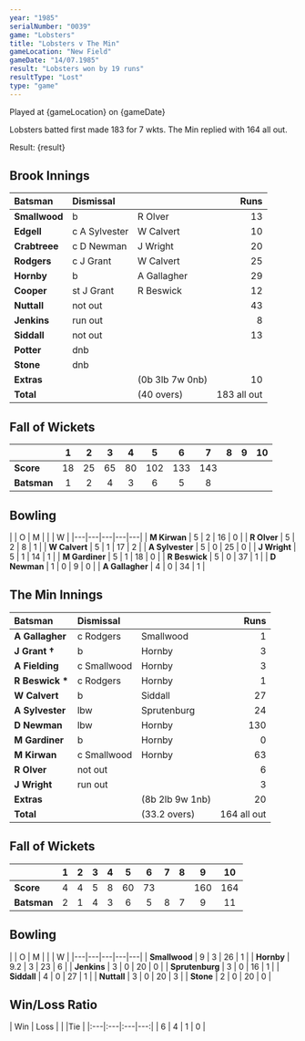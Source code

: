 ```yaml
---
year: "1985"
serialNumber: "0039"
game: "Lobsters"
title: "Lobsters v The Min"
gameLocation: "New Field"
gameDate: "14/07.1985"
result: "Lobsters won by 19 runs"
resultType: "Lost"
type: "game"
---
```


Played at {gameLocation} on {gameDate} 

Lobsters batted first made 183 for 7 wkts. The Min replied with 164 all out.

Result: {result}
 
## Brook Innings

| Batsman | Dismissal |  | Runs |
|:---|:---|---|---:|
| **Smallwood** | b | R Olver | 13 | 
| **Edgell** | c A Sylvester | W Calvert | 10 | 
| **Crabtreee** | c D Newman | J Wright | 20 | 
| **Rodgers** | c J Grant | W Calvert | 25 | 
| **Hornby** | b | A Gallagher | 29 | 
| **Cooper** | st J Grant | R Beswick | 12 | 
| **Nuttall** | not out |  | 43 | 
| **Jenkins** | run out |  | 8 | 
| **Siddall** | not out |  | 13 | 
| **Potter** | dnb |  |  | 
| **Stone** | dnb |  |  | 
| **Extras** | | (0b 3lb 7w 0nb) | 10 | 
| **Total** | | (40 overs) | 183 all out | 

## Fall of Wickets

| | 1 | 2 | 3 | 4 | 5 | 6 | 7 | 8 | 9 | 10 |
|---|:---:|:---:|:---:|:---:|:---:|:---:|:---:|:---:|:---:|:---:|
| **Score** | 18 | 25 | 65 | 80 | 102 | 133 | 143 |  |  |  |
| **Batsman** | 1 | 2 | 4 | 3 | 6 | 5 | 8 |  |  |  |

## Bowling

| | O | M |  |  | W |
|---|---|---|---|---|
| **M Kirwan** | 5 | 2 | 16 | 0 | 
| **R Olver** | 5 | 2 | 8 | 1 | 
| **W Calvert** | 5 | 1 | 17 | 2 | 
| **A Sylvester** | 5 | 0 | 25 | 0 | 
| **J Wright** | 5 | 1 | 14 | 1 | 
| **M Gardiner** | 5 | 1 | 18 | 0 | 
| **R Beswick** | 5 | 0 | 37 | 1 | 
| **D Newman** | 1 | 0 | 9 | 0 |
| **A Gallagher** | 4 | 0 | 34 | 1 |  

## The Min Innings

| Batsman | Dismissal |  | Runs |
|:---|:---|---|---:|
| **A Gallagher** | c Rodgers | Smallwood | 1 | 
| **J Grant &#8224;** | b | Hornby | 3 | 
| **A Fielding** | c Smallwood | Hornby | 3 | 
| **R Beswick &#42;** | c Rodgers | Hornby | 1 | 
| **W Calvert** | b  | Siddall | 27 | 
| **A Sylvester** | lbw | Sprutenburg | 24 | 
| **D Newman** | lbw | Hornby | 130 | 
| **M Gardiner** | b | Hornby | 0 | 
| **M Kirwan** | c Smallwood | Hornby | 63 | 
| **R Olver** | not out |   | 6 | 
| **J Wright** | run out |  | 3 | 
| **Extras** | | (8b 2lb 9w 1nb) | 20 | 
| **Total** | | (33.2 overs) | 164 all out | 

## Fall of Wickets

| | 1 | 2 | 3 | 4 | 5 | 6 | 7 | 8 | 9 | 10 |
|---|:---:|:---:|:---:|:---:|:---:|:---:|:---:|:---:|:---:|:---:|
| **Score** | 4 | 4 | 5 | 8 | 60 | 73 |  |  | 160 | 164 | 
| **Batsman** | 2 | 1 | 4 | 3 | 6 | 5 | 8 | 7 | 9 | 11 | 

## Bowling

| | O | M |  |  | W |
|---|---|---|---|---|
| **Smallwood** | 9 | 3 | 26 | 1 | 
| **Hornby** | 9.2 | 3 | 23 | 6 | 
| **Jenkins** | 3 | 0 | 20 | 0 | 
| **Sprutenburg** | 3 | 0 | 16 | 1 | 
| **Siddall** | 4 | 0 | 27 | 1 |
| **Nuttall** | 3 | 0 | 20 | 3 |
| **Stone** | 2 | 0 | 20 | 0 |

## Win/Loss Ratio

| Win | Loss |  |  |Tie |
|:---|:---|:---|---:|
| 6 | 4 | 1 | 0 |